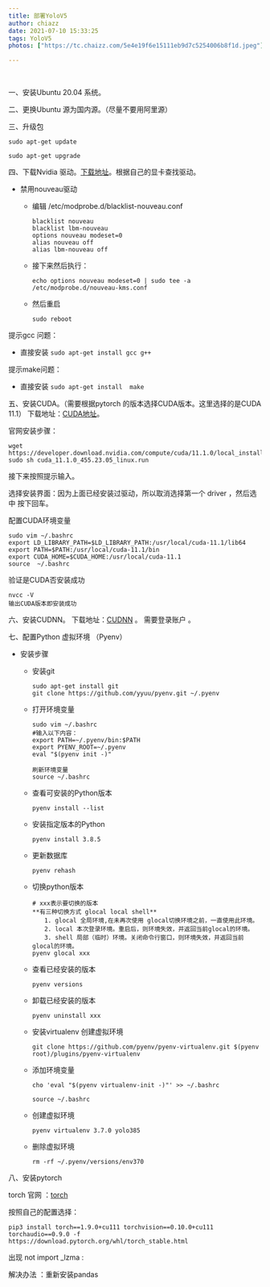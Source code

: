 ```yaml
---
title: 部署YoloV5
author: chiazz
date: 2021-07-10 15:33:25
tags: YoloV5
photos: ["https://tc.chaizz.com/5e4e19f6e15111eb9d7c5254006b8f1d.jpeg"]

---
```


​                                    

<!--more-->

一、安装Ubuntu 20.04 系统。

二、更换Ubuntu 源为国内源。（尽量不要用阿里源）

三、升级包

```shell
sudo apt-get update	
```

```shell
sudo apt-get upgrade
```

四、下载Nvidia 驱动。[下载地址](https://www.nvidia.cn/content/DriverDownload-March2009/confirmation.php?url=/XFree86/Linux-x86_64/460.84/NVIDIA-Linux-x86_64-460.84.run&lang=cn&type=TITAN)。根据自己的显卡查找驱动。

- 禁用nouveau驱动

  -  编辑 /etc/modprobe.d/blacklist-nouveau.conf 

     ```
     blacklist nouveau
     blacklist lbm-nouveau
     options nouveau modeset=0
     alias nouveau off
     alias lbm-nouveau off
     ```

  - 接下来然后执行：

    ```shell
    echo options nouveau modeset=0 | sudo tee -a /etc/modprobe.d/nouveau-kms.conf
    ```

  - 然后重启

    ```shell
    sudo reboot
    ```

提示gcc 问题：

- 直接安装  `sudo apt-get install gcc g++`

提示make问题：

- 直接安装 `sudo apt-get install  make`

五、安装CUDA。（需要根据pytorch 的版本选择CUDA版本。这里选择的是CUDA 11.1）  下载地址：[CUDA地址](https://developer.nvidia.com/cuda-11.1.0-download-archive?target_os=Linux&target_arch=x86_64&target_distro=Ubuntu&target_version=2004&target_type=runfilelocal)。

官网安装步骤：

```shell
wget https://developer.download.nvidia.com/compute/cuda/11.1.0/local_installers/cuda_11.1.0_455.23.05_linux.run
sudo sh cuda_11.1.0_455.23.05_linux.run
```

接下来按照提示输入。

选择安装界面：因为上面已经安装过驱动，所以取消选择第一个 driver ，然后选中 按下回车。

配置CUDA环境变量

```shell
sudo vim ~/.bashrc
export LD_LIBRARY_PATH=$LD_LIBRARY_PATH:/usr/local/cuda-11.1/lib64
export PATH=$PATH:/usr/local/cuda-11.1/bin
export CUDA_HOME=$CUDA_HOME:/usr/local/cuda-11.1
source  ~/.bashrc
```

验证是CUDA否安装成功

```
nvcc -V
输出CUDA版本即安装成功
```

六、安装CUDNN。 下载地址：[CUDNN]() 。 需要登录账户 。

七、配置Python 虚拟环境 （Pyenv）

- 安装步骤

  - 安装git

    ```shell
    sudo apt-get install git	
    git clone https://github.com/yyuu/pyenv.git ~/.pyenv
    ```

  -  打开环境变量

     ```shell
     sudo vim ~/.bashrc
     #输入以下内容：
     export PATH=~/.pyenv/bin:$PATH
     export PYENV_ROOT=~/.pyenv
     eval "$(pyenv init -)"
     ```

     ```shell
     刷新环境变量
     source ~/.bashrc
     ```

  - 查看可安装的Python版本

    ```
    pyenv install --list
    ```

  - 安装指定版本的Python

    ```
    pyenv install 3.8.5
    ```

  - 更新数据库

    ```
    pyenv rehash
    ```

  - 切换python版本

    ```
    # xxx表示要切换的版本
    **有三种切换方式 glocal local shell**
    　　1. glocal 全局环境,在未再次使用 glocal切换环境之前，一直使用此环境。
    　　2. local 本次登录环境。重启后，则环境失效，并返回当前glocal的环境。
    　　3. shell 局部（临时）环境。关闭命令行窗口，则环境失效，并返回当前glocal的环境。
    pyenv glocal xxx  
    
    ```

  - 查看已经安装的版本

    ```
    pyenv versions
    
    ```

  - 卸载已经安装的版本

    ```
    pyenv uninstall xxx
    ```

  - 安装virtualenv   创建虚拟环境

    ```
    git clone https://github.com/pyenv/pyenv-virtualenv.git $(pyenv root)/plugins/pyenv-virtualenv
    ```

  - 添加环境变量

    ```
    cho 'eval "$(pyenv virtualenv-init -)"' >> ~/.bashrc
    
    source ~/.bashrc
    ```

  - 创建虚拟环境

    ```
    pyenv virtualenv 3.7.0 yolo385
    ```

  - 删除虚拟环境

    ```
    rm -rf ~/.pyenv/versions/env370
    ```

    

八、安装pytorch

torch 官网 ：[torch](https://pytorch.org/)

按照自己的配置选择：

```
pip3 install torch==1.9.0+cu111 torchvision==0.10.0+cu111 torchaudio==0.9.0 -f https://download.pytorch.org/whl/torch_stable.html
```

出现 not import _lzma :

解决办法 ：重新安装pandas

